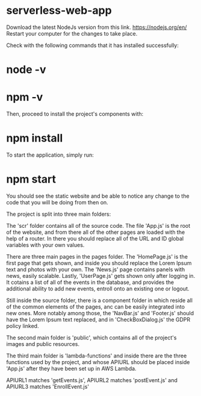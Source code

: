 # serverless-web-app

Download the latest NodeJs version from this link.
https://nodejs.org/en/
Restart your computer for the changes to take place.

Check with the following commands that it has installed successfully:
# node -v 
# npm -v
Then, proceed to install the project's components with:
# npm install

To start the application, simply run:
# npm start

You should see the static website and be able to notice any change to the code that you will be doing from then on.

The project is split into three main folders:

The 'scr' folder contains all of the source code. 
The file 'App.js' is the root of the website, and from there all of the other pages are loaded with the help of a router.
In there you should replace all of the URL and ID global variables with your own values.

There are three main pages in the pages folder. The 'HomePage.js' is the first page that gets shown, and inside you should replace the Lorem Ipsum text and photos with your own.
The 'News.js' page contains panels with news, easily scalable.
Lastly, 'UserPage.js' gets shown only after logging in. It cotains a list of all of the events in the database, and provides the additional ability to add new events, entroll onto an existing one or logout.

Still inside the source folder, there is a component folder in which reside all of the common elements of the pages, anc can be easily integrated into new ones. More notably among those, the 'NavBar.js' and 'Footer.js' should have the Lorem Ipsum text replaced, and in 'CheckBoxDialog.js' the GDPR policy linked.

The second main folder is 'public', which contains all of the project's images and public resources.

The third main folder is 'lambda-functions' and inside there are the three functions used by the project, and whose APIURL should be placed inside 'App.js' after they have been set up in AWS Lambda.

APIURL1 matches 'getEvents.js', APIURL2 matches 'postEvent.js' and APIURL3 matches 'EnrollEvent.js'
